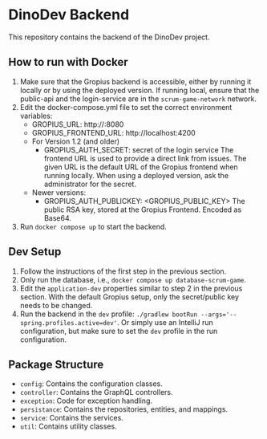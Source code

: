 # DinoDev Backend

This repository contains the backend of the DinoDev project.

## How to run with Docker

1. Make sure that the Gropius backend is accessible, either by running it locally or by using the deployed version. If
   running local, ensure that the public-api and the login-service are in the `scrum-game-network` network.
2. Edit the docker-compose.yml file to set the correct environment variables:
    - GROPIUS_URL: http://<public-api-container>:8080
    - GROPIUS_FRONTEND_URL: http://localhost:4200
   - For Version 1.2 (and older)
      - GROPIUS_AUTH_SECRET: secret of the login service
        The frontend URL is used to provide a direct link from issues. The given URL is the default URL of the Gropius
        frontend when running locally.
        When using a deployed version, ask the administrator for the secret.
   - Newer versions:
      - GROPIUS_AUTH_PUBLICKEY: <GROPIUS_PUBLIC_KEY>
        The public RSA key, stored at the Gropius Frontend. Encoded as Base64.
3. Run `docker compose up` to start the backend.

## Dev Setup

1. Follow the instructions of the first step in the previous section.
2. Only run the database, i.e., `docker compose up database-scrum-game`.
3. Edit the `application-dev` properties similar to step 2 in the previous section. With the default Gropius setup, only
   the
   secret/public key needs to be changed.
4. Run the backend in the `dev` profile: `./gradlew bootRun --args='--spring.profiles.active=dev'`. Or simply use an
   IntelliJ run configuration, but make sure to set the `dev` profile in the run configuration.

## Package Structure

- `config`: Contains the configuration classes.
- `controller`: Contains the GraphQL controllers.
- `exception`: Code for exception handling.
- `persistance`: Contains the repositories, entities, and mappings.
- `service`: Contains the services.
- `util`: Contains utility classes.


